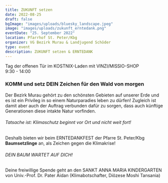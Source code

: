 ```yaml
---
title: ZUKUNFT setzen
date: 2022-08-25
draft: false
bgImage: "images/uploads/bluesky_landscape.jpeg"
image: "images/uploads/zukunft_erntedank.png"
eventDate: "25. September 2022"
location: Pfarrhof St. Peter/Kbg
organizer: VG Bezirk Murau & Landjugend Schöder
type: event
description: ZUKUNFT setzen & ERNTEDANK
---
```


Tag der offenen Tür im KOSTNIX-Laden mit VINZI/MISSIO-SHOP  
9:30 - 14:00
<!--more-->
### KOMM und setz DEIN Zeichen für den Wald von morgen
Der Bezirk Murau gehört zu den schönsten Gebieten auf unserer Erde und es ist ein Privileg in so einem Naturparadies leben zu dürfen!
Zugleich ist damit aber auch der Auftrag verbunden dafür zu sorgen, dass auch künftige Generationen diese intakte Natur vorfinden. 

###### Tatsache ist: Klimaschutz beginnt vor Ort und nicht weit fort!
Deshalb bieten wir beim ERNTEDANKFEST der Pfarre St. Peter/Kbg **Baumsetzlinge** an, als Zeichen gegen die Klimakrise!

###### DEIN BAUM WARTET AUF DICH!
Deine freiwillige Spende geht an den SANKT ANNA MARIA KINDERGARTEN von Univ.-Prof. Dr. Pater Aidan (Klimabotschafter, Diözese Moshi Tansania)